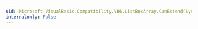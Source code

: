 ```yaml
---
uid: Microsoft.VisualBasic.Compatibility.VB6.ListBoxArray.CanExtend(System.Object)
internalonly: False
---
```

